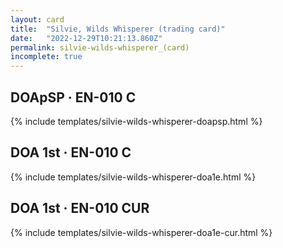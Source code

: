 ```yaml
---
layout: card
title:  "Silvie, Wilds Whisperer (trading card)"
date:   "2022-12-29T10:21:13.860Z"
permalink: silvie-wilds-whisperer_(card)
incomplete: true
---
```


## DOApSP &middot; EN-010 C

{% include templates/silvie-wilds-whisperer-doapsp.html %}


## DOA 1st &middot; EN-010 C

{% include templates/silvie-wilds-whisperer-doa1e.html %}


## DOA 1st &middot; EN-010 CUR

{% include templates/silvie-wilds-whisperer-doa1e-cur.html %}
